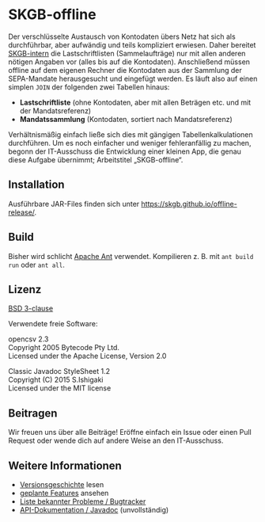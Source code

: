 SKGB-offline
============

Der verschlüsselte Austausch von Kontodaten übers Netz hat sich als durchführbar, aber aufwändig und teils kompliziert erwiesen. Daher bereitet [SKGB-intern](http://intern1.skgb.de) die Lastschriftlisten (Sammelaufträge) nur mit allen anderen nötigen Angaben vor (alles bis auf die Kontodaten). Anschließend müssen offline auf dem eigenen Rechner die Kontodaten aus der Sammlung der SEPA-Mandate herausgesucht und eingefügt werden. Es läuft also auf einen simplen `JOIN` der folgenden zwei Tabellen hinaus:

- **Lastschriftliste** (ohne Kontodaten, aber mit allen Beträgen etc. und mit der Mandatsreferenz)
- **Mandatssammlung** (Kontodaten, sortiert nach Mandatsreferenz)

Verhältnismäßig einfach ließe sich dies mit gängigen Tabellenkalkulationen durchführen. Um es noch einfacher und weniger fehleranfällig zu machen, begonn der IT-Ausschuss die Entwicklung einer kleinen App, die genau diese Aufgabe übernimmt; Arbeitstitel „SKGB-offline“.


Installation
------------

Ausführbare JAR-Files finden sich unter <https://skgb.github.io/offline-release/>.


Build
-----

Bisher wird schlicht [Apache Ant](https://ant.apache.org/) verwendet. Kompilieren z. B. mit `ant build run` oder `ant all`.


Lizenz
------

[BSD 3-clause](https://github.com/skgb/offline/blob/master/LICENSE)

Verwendete freie Software:

opencsv 2.3  
Copyright 2005 Bytecode Pty Ltd.  
Licensed under the Apache License, Version 2.0

Classic Javadoc StyleSheet 1.2  
Copyright (C) 2015 S.Ishigaki  
Licensed under the MIT license


Beitragen
---------

Wir freuen uns über alle Beiträge! Eröffne einfach ein Issue oder einen Pull Request oder wende dich auf andere Weise an den IT-Ausschuss.


Weitere Informationen
---------------------

- [Versionsgeschichte](http://intern1.skgb.de/bugs/set_project.php?project_id=14&ref=/bugs/changelog_page.php) lesen
- [geplante Features](http://intern1.skgb.de/bugs/set_project.php?project_id=14&ref=/bugs/roadmap_page.php) ansehen
- [Liste bekannter Probleme / Bugtracker](http://intern1.skgb.de/bugs/set_project.php?project_id=14&ref=/bugs/view_all_bug_page.php)
- [API-Dokumentation / Javadoc](http://intern1.skgb.de/temp-offline-doc/) (unvollständig)
